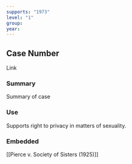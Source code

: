 ```yaml
---
supports: "1973"
level: "1"
group: 
year:
---
```

## Case Number

Link

### Summary

Summary of case

### Use

Supports right to privacy in matters of sexuality. 

### Embedded

[[Pierce v. Society of Sisters (1925)]]